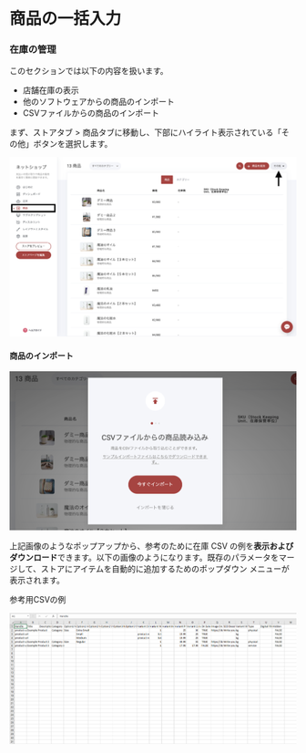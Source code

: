 # 商品の一括入力

### 在庫の管理 <a href="#store-inventory-management" id="store-inventory-management"></a>

このセクションでは以下の内容を扱います。

* 店舗在庫の表示
* 他のソフトウェアからの商品のインポート
* CSVファイルからの商品のインポート

まず、ストアタブ > 商品タブに移動し、下部にハイライト表示されている「その他」ボタンを選択します。

![](<../../.gitbook/assets/スクリーンショット 2024-09-03 20.50.22.png>)

#### 商品のインポート

![](<../../.gitbook/assets/スクリーンショット 2024-09-03 20.52.32.png>)

上記画像のようなポップアップから、参考のために在庫 CSV の例を**表示およびダウンロード**できます。以下の画像のようになります。既存のパラメータをマージして、ストアにアイテムを自動的に追加するためのポップダウン メニューが表示されます。

参考用CSVの例

![](../../.gitbook/assets/image-32.png)
